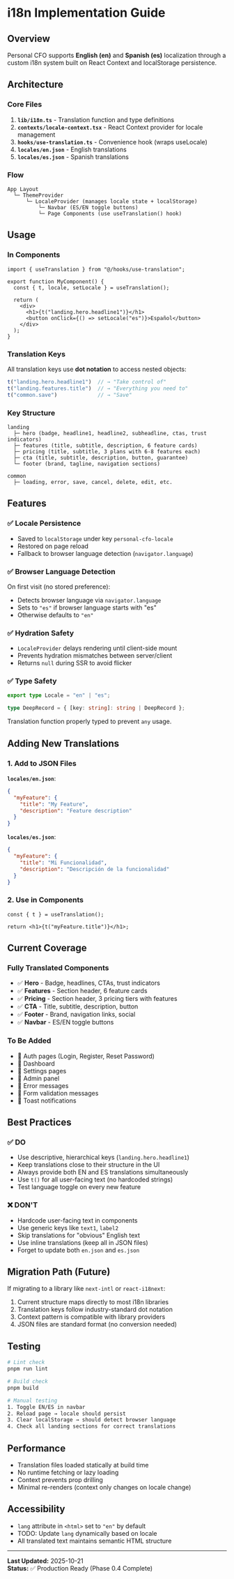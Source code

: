 # i18n Implementation Guide

## Overview

Personal CFO supports **English (en)** and **Spanish (es)** localization through a custom i18n system built on React Context and localStorage persistence.

## Architecture

### Core Files

1. **`lib/i18n.ts`** - Translation function and type definitions
2. **`contexts/locale-context.tsx`** - React Context provider for locale management
3. **`hooks/use-translation.ts`** - Convenience hook (wraps useLocale)
4. **`locales/en.json`** - English translations
5. **`locales/es.json`** - Spanish translations

### Flow

```
App Layout
  └─ ThemeProvider
      └─ LocaleProvider (manages locale state + localStorage)
          └─ Navbar (ES/EN toggle buttons)
          └─ Page Components (use useTranslation() hook)
```

## Usage

### In Components

```tsx
import { useTranslation } from "@/hooks/use-translation";

export function MyComponent() {
  const { t, locale, setLocale } = useTranslation();

  return (
    <div>
      <h1>{t("landing.hero.headline1")}</h1>
      <button onClick={() => setLocale("es")}>Español</button>
    </div>
  );
}
```

### Translation Keys

All translation keys use **dot notation** to access nested objects:

```typescript
t("landing.hero.headline1")  // → "Take control of"
t("landing.features.title")  // → "Everything you need to"
t("common.save")             // → "Save"
```

### Key Structure

```
landing
  ├─ hero (badge, headline1, headline2, subheadline, ctas, trust indicators)
  ├─ features (title, subtitle, description, 6 feature cards)
  ├─ pricing (title, subtitle, 3 plans with 6-8 features each)
  ├─ cta (title, subtitle, description, button, guarantee)
  └─ footer (brand, tagline, navigation sections)

common
  ├─ loading, error, save, cancel, delete, edit, etc.
```

## Features

### ✅ Locale Persistence

- Saved to `localStorage` under key `personal-cfo-locale`
- Restored on page reload
- Fallback to browser language detection (`navigator.language`)

### ✅ Browser Language Detection

On first visit (no stored preference):
- Detects browser language via `navigator.language`
- Sets to `"es"` if browser language starts with "es"
- Otherwise defaults to `"en"`

### ✅ Hydration Safety

- `LocaleProvider` delays rendering until client-side mount
- Prevents hydration mismatches between server/client
- Returns `null` during SSR to avoid flicker

### ✅ Type Safety

```typescript
export type Locale = "en" | "es";

type DeepRecord = { [key: string]: string | DeepRecord };
```

Translation function properly typed to prevent `any` usage.

## Adding New Translations

### 1. Add to JSON Files

**`locales/en.json`**:
```json
{
  "myFeature": {
    "title": "My Feature",
    "description": "Feature description"
  }
}
```

**`locales/es.json`**:
```json
{
  "myFeature": {
    "title": "Mi Funcionalidad",
    "description": "Descripción de la funcionalidad"
  }
}
```

### 2. Use in Components

```tsx
const { t } = useTranslation();

return <h1>{t("myFeature.title")}</h1>;
```

## Current Coverage

### Fully Translated Components

- ✅ **Hero** - Badge, headlines, CTAs, trust indicators
- ✅ **Features** - Section header, 6 feature cards
- ✅ **Pricing** - Section header, 3 pricing tiers with features
- ✅ **CTA** - Title, subtitle, description, button
- ✅ **Footer** - Brand, navigation links, social
- ✅ **Navbar** - ES/EN toggle buttons

### To Be Added

- 🔴 Auth pages (Login, Register, Reset Password)
- 🔴 Dashboard
- 🔴 Settings pages
- 🔴 Admin panel
- 🔴 Error messages
- 🔴 Form validation messages
- 🔴 Toast notifications

## Best Practices

### ✅ DO

- Use descriptive, hierarchical keys (`landing.hero.headline1`)
- Keep translations close to their structure in the UI
- Always provide both EN and ES translations simultaneously
- Use `t()` for all user-facing text (no hardcoded strings)
- Test language toggle on every new feature

### ❌ DON'T

- Hardcode user-facing text in components
- Use generic keys like `text1`, `label2`
- Skip translations for "obvious" English text
- Use inline translations (keep all in JSON files)
- Forget to update both `en.json` and `es.json`

## Migration Path (Future)

If migrating to a library like `next-intl` or `react-i18next`:

1. Current structure maps directly to most i18n libraries
2. Translation keys follow industry-standard dot notation
3. Context pattern is compatible with library providers
4. JSON files are standard format (no conversion needed)

## Testing

```bash
# Lint check
pnpm run lint

# Build check
pnpm build

# Manual testing
1. Toggle EN/ES in navbar
2. Reload page → locale should persist
3. Clear localStorage → should detect browser language
4. Check all landing sections for correct translations
```

## Performance

- Translation files loaded statically at build time
- No runtime fetching or lazy loading
- Context prevents prop drilling
- Minimal re-renders (context only changes on locale change)

## Accessibility

- `lang` attribute in `<html>` set to `"en"` by default
- TODO: Update `lang` dynamically based on locale
- All translated text maintains semantic HTML structure

---

**Last Updated:** 2025-10-21  
**Status:** ✅ Production Ready (Phase 0.4 Complete)

